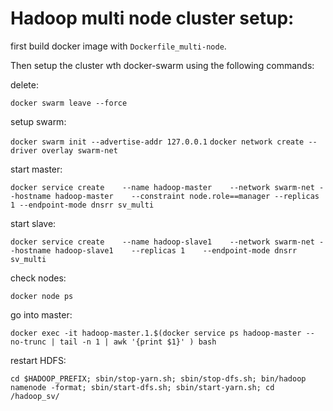 # Hadoop multi node cluster setup:

first build docker image with ```Dockerfile_multi-node```.

Then setup the cluster wth docker-swarm using the following commands:


delete:

```docker swarm leave --force```

setup swarm:

```docker swarm init --advertise-addr 127.0.0.1```
```docker network create --driver overlay swarm-net```

start master:

```docker service create	--name hadoop-master	--network swarm-net	--hostname hadoop-master	--constraint node.role==manager	--replicas 1 --endpoint-mode dnsrr sv_multi```

start slave:

```docker service create	--name hadoop-slave1	--network swarm-net	--hostname hadoop-slave1	--replicas 1	--endpoint-mode dnsrr sv_multi```

check nodes:

```docker node ps```

go into master:

```docker exec -it hadoop-master.1.$(docker service ps hadoop-master --no-trunc | tail -n 1 | awk '{print $1}' ) bash```
	
restart HDFS:
	
```cd $HADOOP_PREFIX; sbin/stop-yarn.sh; sbin/stop-dfs.sh; bin/hadoop namenode -format; sbin/start-dfs.sh; sbin/start-yarn.sh; cd /hadoop_sv/```